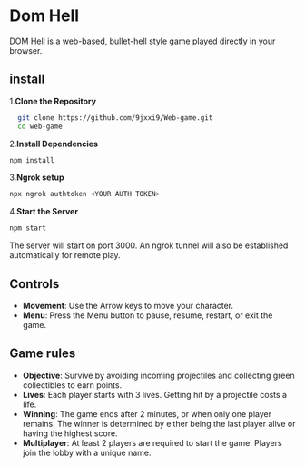 # Dom Hell

DOM Hell is a web-based, bullet-hell style game played directly in your browser.

## install

1.**Clone the Repository**

```bash
  git clone https://github.com/9jxxi9/Web-game.git
  cd web-game 
```

2.**Install Dependencies**

```bash
npm install
```

3.**Ngrok setup**

```bash
npx ngrok authtoken <YOUR AUTH TOKEN>
```

4.**Start the Server**

```bash
npm start
```

The server will start on port 3000. An ngrok tunnel will also be established automatically for remote play.

## Controls

- **Movement**: Use the Arrow keys to move your character.
- **Menu**: Press the Menu button to pause, resume, restart, or exit the game.

## Game rules

- **Objective**: Survive by avoiding incoming projectiles and collecting green collectibles to earn points.
- **Lives**: Each player starts with 3 lives. Getting hit by a projectile costs a life.
- **Winning**: The game ends after 2 minutes, or when only one player remains. The winner is determined by either being the last player alive or having the highest score.
- **Multiplayer**: At least 2 players are required to start the game. Players join the lobby with a unique name.
